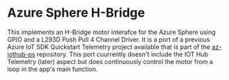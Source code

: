 # Azure Sphere H-Bridge
This implements an H-Bridge motor interafce for the Azure Sphere using GPIO and a L293D Push Pull 4 Channel Driver. It is a port of a previous Azure IoT SDK Quickstart Telemetry project available that is part of the [az-iothub-ps](https://github.com/djaus2/az-iothub-ps) repository. This port cuurrently doesn't include the IOT Hub Telemetry (later) aspect but does continuously control the motor from a loop in the app's main function.
